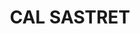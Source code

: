---
layout: test
title:  "CAL SASTRET"
coordinates:
  - [1.459288451127704, 42.35692908473461]
  - [1.459391165172417, 42.356929995836317]
  - [1.459502636455157, 42.356926487096928]
  - [1.459528832801384, 42.356838593842632]
  - [1.459427828813136, 42.356823819729641]
  - [1.459427818483473, 42.356826401235161]
  - [1.45937360744559, 42.356832674392365]
  - [1.459373992563518, 42.356829863229038]
  - [1.459353258670823, 42.356832322674521]
  - [1.459297730178208, 42.356834236232828]
  - [1.459288451127704, 42.35692908473461]
---